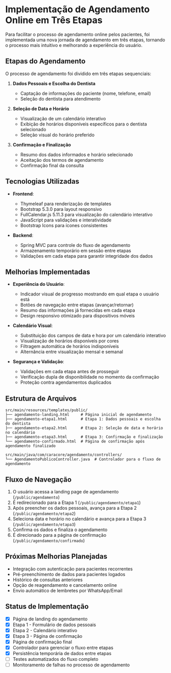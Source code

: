 # Implementação de Agendamento Online em Três Etapas

Para facilitar o processo de agendamento online pelos pacientes, foi implementada uma nova jornada de agendamento em três etapas, tornando o processo mais intuitivo e melhorando a experiência do usuário.

## Etapas do Agendamento

O processo de agendamento foi dividido em três etapas sequenciais:

1. **Dados Pessoais e Escolha do Dentista**
   - Captação de informações do paciente (nome, telefone, email)
   - Seleção do dentista para atendimento

2. **Seleção de Data e Horário**
   - Visualização de um calendário interativo
   - Exibição de horários disponíveis específicos para o dentista selecionado
   - Seleção visual do horário preferido

3. **Confirmação e Finalização**
   - Resumo dos dados informados e horário selecionado
   - Aceitação dos termos de agendamento
   - Confirmação final da consulta

## Tecnologias Utilizadas

- **Frontend**:
  - Thymeleaf para renderização de templates
  - Bootstrap 5.3.0 para layout responsivo
  - FullCalendar.js 5.11.3 para visualização do calendário interativo
  - JavaScript para validações e interatividade
  - Bootstrap Icons para ícones consistentes

- **Backend**:
  - Spring MVC para controle do fluxo de agendamento
  - Armazenamento temporário em sessão entre etapas
  - Validações em cada etapa para garantir integridade dos dados

## Melhorias Implementadas

- **Experiência do Usuário**:
  - Indicador visual de progresso mostrando em qual etapa o usuário está
  - Botões de navegação entre etapas (avançar/retornar)
  - Resumo das informações já fornecidas em cada etapa
  - Design responsivo otimizado para dispositivos móveis

- **Calendário Visual**:
  - Substituição dos campos de data e hora por um calendário interativo
  - Visualização de horários disponíveis por cores
  - Filtragem automática de horários indisponíveis
  - Alternância entre visualização mensal e semanal

- **Segurança e Validação**:
  - Validações em cada etapa antes de prosseguir
  - Verificação dupla de disponibilidade no momento da confirmação
  - Proteção contra agendamentos duplicados

## Estrutura de Arquivos

```plaintext
src/main/resources/templates/public/
├── agendamento-landing.html     # Página inicial de agendamento
├── agendamento-etapa1.html      # Etapa 1: Dados pessoais e escolha do dentista
├── agendamento-etapa2.html      # Etapa 2: Seleção de data e horário no calendário
├── agendamento-etapa3.html      # Etapa 3: Confirmação e finalização
└── agendamento-confirmado.html  # Página de confirmação após agendamento finalizado
```

```plaintext
src/main/java/com/caracore/agendamento/controllers/
└── AgendamentoPublicoController.java  # Controlador para o fluxo de agendamento
```

## Fluxo de Navegação

1. O usuário acessa a landing page de agendamento (`/public/agendamento`)
2. É redirecionado para a Etapa 1 (`/public/agendamento/etapa1`)
3. Após preencher os dados pessoais, avança para a Etapa 2 (`/public/agendamento/etapa2`)
4. Seleciona data e horário no calendário e avança para a Etapa 3 (`/public/agendamento/etapa3`)
5. Confirma os dados e finaliza o agendamento
6. É direcionado para a página de confirmação (`/public/agendamento/confirmado`)

## Próximas Melhorias Planejadas

- Integração com autenticação para pacientes recorrentes
- Pré-preenchimento de dados para pacientes logados
- Histórico de consultas anteriores
- Opção de reagendamento e cancelamento online
- Envio automático de lembretes por WhatsApp/Email

## Status de Implementação

- [x] Página de landing do agendamento
- [x] Etapa 1 - Formulário de dados pessoais
- [x] Etapa 2 - Calendário interativo
- [x] Etapa 3 - Página de confirmação
- [x] Página de confirmação final
- [x] Controlador para gerenciar o fluxo entre etapas
- [x] Persistência temporária de dados entre etapas
- [ ] Testes automatizados do fluxo completo
- [ ] Monitoramento de falhas no processo de agendamento
